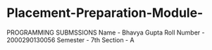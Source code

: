 # Placement-Preparation-Module-
PROGRAMMING SUBMSSIONS
Name - Bhavya Gupta
Roll Number - 2000290130056
Semester - 7th
Section - A
